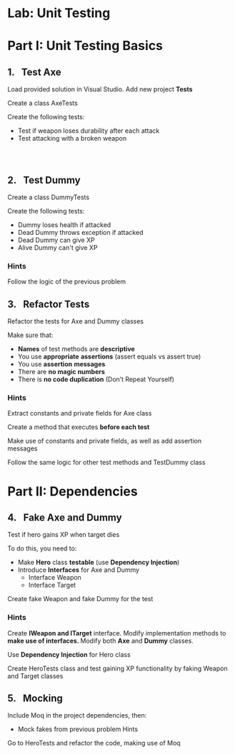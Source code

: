 <h1>Lab: Unit Testing</h1>
<h1>Part I: Unit Testing Basics</h1>
<h2>1.&nbsp;&nbsp; Test Axe</h2>
<p>Load provided solution in Visual Studio. Add new project <strong>Tests</strong></p>
<p>Create a class AxeTests</p>
<p>Create the following tests:</p>
<ul>
<li>Test if weapon loses durability after each attack</li>
<li>Test attacking with a broken weapon</li>
</ul>
<h3>&nbsp;</h3>
<h2>2.&nbsp;&nbsp; Test Dummy</h2>
<p>Create a class DummyTests</p>
<p>Create the following tests:</p>
<ul>
<li>Dummy loses health if attacked</li>
<li>Dead Dummy throws exception if attacked</li>
<li>Dead Dummy can give XP</li>
<li>Alive Dummy can't give XP</li>
</ul>
<h3>Hints</h3>
<p>Follow the logic of the previous problem</p>
<h2>3.&nbsp;&nbsp; Refactor Tests</h2>
<p>Refactor the tests for Axe and Dummy classes</p>
<p>Make sure that:</p>
<ul>
<li><strong>Names</strong> of test methods are <strong>descriptive</strong></li>
<li>You use <strong>appropriate</strong> <strong>assertions</strong> (assert equals vs assert true)</li>
<li>You use <strong>assertion</strong> <strong>messages</strong></li>
<li>There are <strong>no magic numbers</strong></li>
<li>There is <strong>no code duplication</strong> (Don&rsquo;t Repeat Yourself)</li>
</ul>
<h3>Hints</h3>
<p>Extract constants and private fields for Axe class</p>
<p>Create a method that executes <strong>before each test</strong></p>
<p>Make use of constants and private fields, as well as add assertion messages</p>
<p>Follow the same logic for other test methods and TestDummy class</p>
<h1>Part II: Dependencies</h1>
<h2>4.&nbsp;&nbsp; Fake Axe and Dummy</h2>
<p>Test if hero gains XP when target dies</p>
<p>To do this, you need to:</p>
<ul>
<li>Make <strong>Hero</strong> class <strong>testable</strong> (use <strong>Dependency Injection</strong>)</li>
<li>Introduce <strong>Interfaces</strong> for Axe and Dummy
<ul>
<li>Interface Weapon</li>
<li>Interface Target</li>
</ul>
</li>
</ul>
<p>Create fake Weapon and fake Dummy for the test</p>
<h3>Hints</h3>
<p>Create <strong>I</strong><strong>Weapon and ITarget</strong> interface. Modify implementation methods to <strong>make use of interfaces. </strong>Modify both <strong>Axe</strong> and <strong>Dummy</strong> classes.</p>
<p>Use <strong>Dependency Injection</strong> for Hero class</p>
<p>Create HeroTests class and test gaining XP functionality by faking Weapon and Target classes</p>
<h2>5.&nbsp;&nbsp; Mocking</h2>
<p>Include Moq in the project dependencies, then:</p>
<ul>
<li>Mock fakes from previous problem Hints</li>
</ul>
<p>Go to HeroTests and refactor the code, making use of Moq</p>